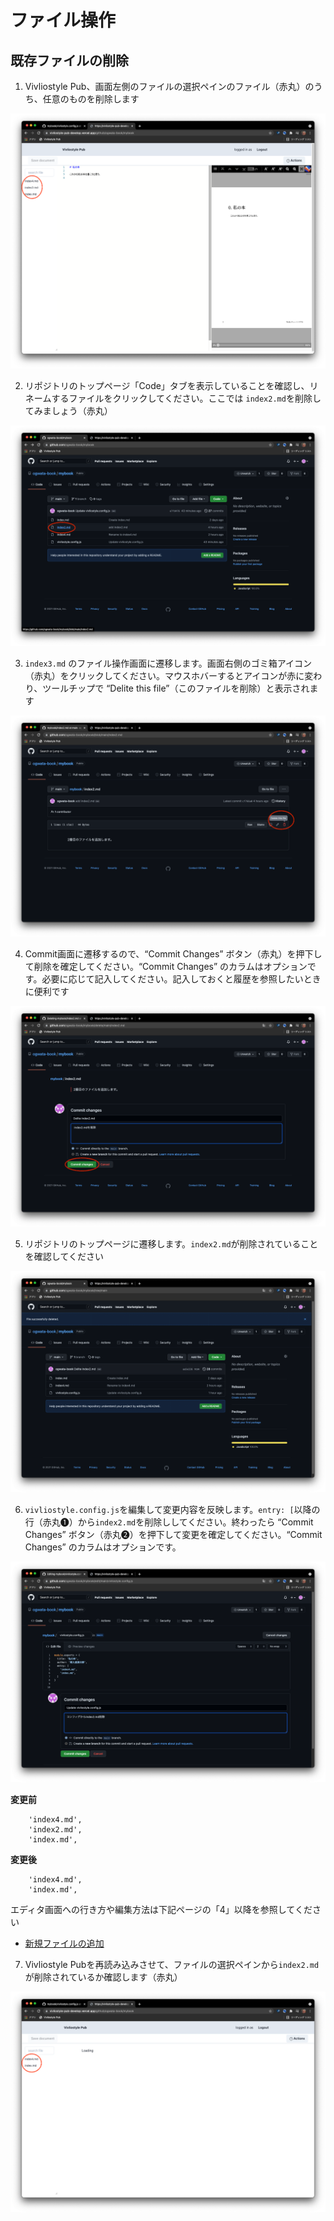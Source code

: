 # ファイル操作

## 既存ファイルの削除

1. Vivliostyle Pub、画面左側のファイルの選択ペインのファイル（赤丸）のうち、任意のものを削除します

![ ](/images/file-operation/delete-existing-file/fig-1.png)

2. リポジトリのトップページ「Code」タブを表示していることを確認し、リネームするファイルをクリックしてください。ここでは `index2.md`を削除してみましょう（赤丸）

![ ](/images/file-operation/delete-existing-file/fig-2.png)

3. `index3.md` のファイル操作画面に遷移します。画面右側のゴミ箱アイコン（赤丸）をクリックしてください。マウスホバーするとアイコンが赤に変わり、ツールチップで “Delite this file”（このファイルを削除）と表示されます

![ ](/images/file-operation/delete-existing-file/fig-3.png)

4. Commit画面に遷移するので、“Commit Changes” ボタン（赤丸）を押下して削除を確定してください。“Commit Changes” のカラムはオプションです。必要に応じて記入してください。記入しておくと履歴を参照したいときに便利です

![ ](/images/file-operation/delete-existing-file/fig-4.png)

5. リポジトリのトップページに遷移します。`index2.md`が削除されていることを確認してください

![ ](/images/file-operation/delete-existing-file/fig-5.png)

6. `vivliostyle.config.js`を編集して変更内容を反映します。`entry: [`以降の行（赤丸❶）から`index2.md`を削除ししてください。終わったら “Commit Changes” ボタン（赤丸❷）を押下して変更を確定してください。“Commit Changes” のカラムはオプションです。

![ ](/images/file-operation/delete-existing-file/fig-6.png)

**変更前**

```
    'index4.md',
    'index2.md',
    'index.md',
```

**変更後**

```
    'index4.md',
    'index.md',
```

エディタ画面への行き方や編集方法は下記ページの「4」以降を参照してください

- [新規ファイルの追加](/ja/file-operation/adding-a-new-file.md)


7. Vivliostyle Pubを再読み込みさせて、ファイルの選択ペインから`index2.md`が削除されているか確認します（赤丸）

![ ](/images/file-operation/delete-existing-file/fig-7.png)